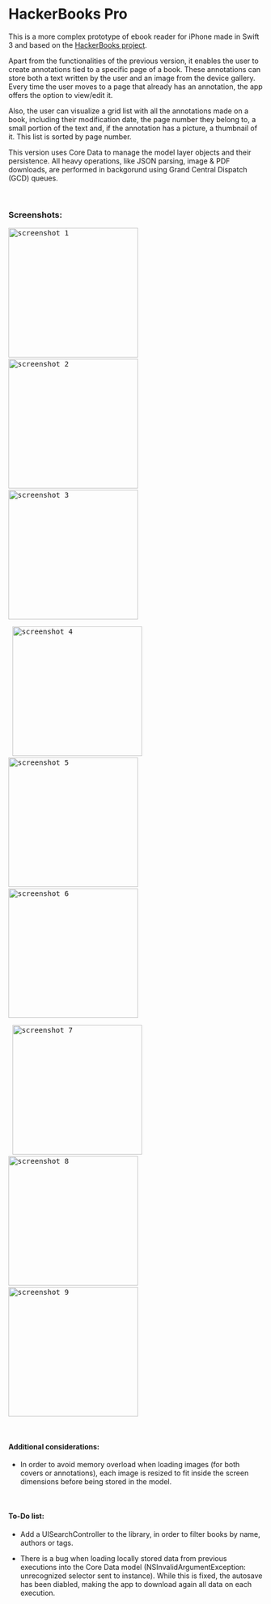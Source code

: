 # HackerBooks Pro

This is a more complex prototype of ebook reader for iPhone made in Swift 3 and based on the <a href="https://github.com/cdelg4do/HackerBooks">HackerBooks project</a>.

Apart from the functionalities of the previous version, it enables the user to create annotations tied to a specific page of a book. These annotations can store both a text written by the user and an image from the device gallery. Every time the user moves to a page that already has an annotation, the app offers the option to view/edit it.

Also, the user can visualize a grid list with all the annotations made on a book, including their modification date, the page number they belong to, a small portion of the text and, if the annotation has a picture, a thumbnail of it. This list is sorted by page number.

This version uses Core Data to manage the model layer objects and their persistence. All heavy operations, like JSON parsing, image & PDF downloads, are performed in backgorund using Grand Central Dispatch (GCD) queues.

&nbsp;
### Screenshots:

<kbd> <img alt="screenshot 1" src="https://cloud.githubusercontent.com/assets/18370149/26028811/08f3a5ec-3828-11e7-8e83-05b080fd29e0.png" width="256"> </kbd> &nbsp; <kbd> <img alt="screenshot 2" src="https://cloud.githubusercontent.com/assets/18370149/26028812/08f4f262-3828-11e7-808a-d6f1fc8ff141.png" width="256"> </kbd> &nbsp; <kbd> <img alt="screenshot 3" src="https://cloud.githubusercontent.com/assets/18370149/26028814/08f8e35e-3828-11e7-835b-89cf79b7e5b5.png" width="256"> </kbd>

&nbsp;
<kbd> <img alt="screenshot 4" src="https://cloud.githubusercontent.com/assets/18370149/26028813/08f7ea30-3828-11e7-8345-5cef98538c63.png" width="256"> </kbd> &nbsp; <kbd> <img alt="screenshot 5" src="https://cloud.githubusercontent.com/assets/18370149/26028816/08ff8664-3828-11e7-8f8b-53cd5e778d7f.png" width="256"> </kbd> &nbsp; <kbd> <img alt="screenshot 6" src="https://cloud.githubusercontent.com/assets/18370149/26028815/08fba738-3828-11e7-8aeb-8b92bb6efffc.png" width="256"> </kbd>
  
&nbsp;
<kbd> <img alt="screenshot 7" src="https://cloud.githubusercontent.com/assets/18370149/26028817/0909e046-3828-11e7-81b6-a6efcfa86851.png" width="256"> </kbd> &nbsp; <kbd> <img alt="screenshot 8" src="https://cloud.githubusercontent.com/assets/18370149/26028818/090c0dda-3828-11e7-9bb9-4f62e280d665.png" width="256"> </kbd> &nbsp; <kbd> <img alt="screenshot 9" src="https://cloud.githubusercontent.com/assets/18370149/26028819/09142a24-3828-11e7-9f76-1c709aba1388.png" width="256"> </kbd>

&nbsp;
#### Additional considerations:

- In order to avoid memory overload when loading images (for both covers or annotations), each image is resized to fit inside the screen dimensions before being stored in the model.

&nbsp;
#### To-Do list:

- Add a UISearchController to the library, in order to filter books by name, authors or tags.

- There is a bug when loading locally stored data from previous executions into the Core Data model (NSInvalidArgumentException: unrecognized selector sent to instance). While this is fixed, the autosave has been diabled, making the app to download again all data on each execution.


